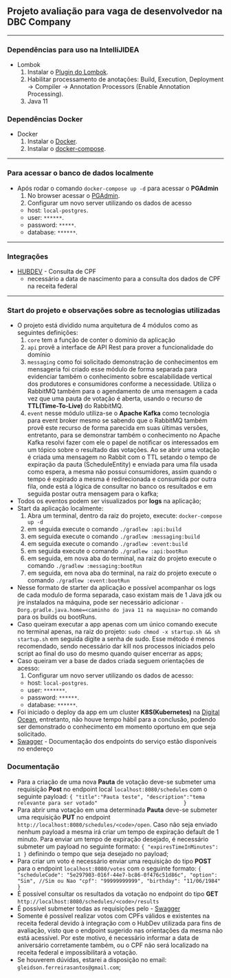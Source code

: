 ## Projeto avaliação para vaga de desenvolvedor na DBC Company

---
### Dependências para uso na IntelliJIDEA
- Lombok
    1) Instalar o [Plugin do Lombok](https://projectlombok.org/).
    2) Habilitar processamento de anotações: Build, Execution, Deployment -> Compiler -> Annotation Processors (Enable Annotation Processing).
    3) Java 11
### Dependências Docker
- Docker
    1) Instalar o [Docker](https://docs.docker.com/get-docker/).
    2) Instalar o [docker-compose](https://docs.docker.com/compose/install/).
---
### Para acessar o banco de dados localmente
- Após rodar o comando `docker-compose up -d` para acessar o **PGAdmin**
    1) No browser acessar o [PGAdmin](http://localhost:16543).
    2) Configurar um novo server utilizando os dados de acesso
     - host: `local-postgres`.
     - user: `******`.
     - password: `*****`.
     - database: `******`.
---
### Integrações
- [HUBDEV](https://www.hubdodesenvolvedor.com.br/ "HUBDEV") - Consulta de CPF
    - necessário a data de nascimento para a consulta dos dados de CPF na receita federal
---
### Start do projeto e observações sobre as tecnologias utilizadas
- O projeto está dividido numa arquitetura de 4 módulos como as seguintes definições:
    1) `core` tem a função de conter o domínio da aplicação  
    2) `api` provê a interface de API Rest para prover a funcionalidade do domínio  
    3) `messaging` como foi solicitado demonstração de conhecimentos em mensageria foi criado esse módulo 
    de forma separada para evidenciar também o conhecimento sobre escalabilidade vertical dos produtores e 
    consumidores conforme a necessidade. 
        Utiliza o RabbitMQ também para o agendamento de uma mensagem a cada vez que uma pauta de votação é aberta,
    usando o recurso de **TTL(Time-To-Live)** do RabbitMQ.    
    4) `event` nesse módulo utiliza-se o **Apache Kafka** como tecnologia para event broker mesmo se sabendo que o RabbitMQ 
    também provê este recurso de forma parecida em suas últimas versões, entretanto, para se demonstrar também o 
    conhecimento no Apache Kafka resolvi fazer com ele o papel de notificar os interessados em um tópico sobre o
    resultado das votações. Ao se abrir uma votação é criada uma mensagem no Rabbit com o TTL setando o tempo de expiração 
    da pauta (ScheduleEntity) e enviada para uma fila usada como espera, a mesma não possui consumidores, assim quando
     o tempo é expirado a mesma é redirecionada e consumida por outra fila, onde está a lógica de consultar no banco os 
     resultados e em seguida postar outra mensagem para o kafka;
- Todos os eventos podem ser visualizados por **logs** na aplicação;    
- Start da aplicação localmente:
    1) Abra um terminal, dentro da raiz do projeto, execute: `docker-compose up -d`
    2) em seguida execute o comando `./gradlew :api:build`
    3) em seguida execute o comando `./gradlew :messaging:build`
    4) em seguida execute o comando `./gradlew :event:build`
    2) em seguida execute o comando `./gradlew :api:bootRun`
    3) em seguida, em nova aba do terminal, na raiz do projeto execute o comando `./gradlew :messaging:bootRun`
    4) em seguida, em nova aba do terminal, na raiz do projeto execute o comando `./gradlew :event:bootRun`
- Nesse formato de starter da aplicação e possível acompanhar os logs de cada modulo de forma separada, caso existam mais de 1 Java jdk ou jre instalados na máquina, pode ser necessário adicionar `-Dorg.gradle.java.home=<caminho do java 11 na maquina>` no comando para os builds ou bootRuns.
- Caso queiram executar a app apenas com um único comando execute no terminal apenas, na raiz do projeto:
 `sudo chmod -x startup.sh && sh startup.sh` em seguida digite a senha de sudo. Esse método é menos recomendado,
 sendo necessário dar kill nos processos iniciados pelo script ao final do uso do mesmo quando quiser encerrar as apps; 
- Caso queiram ver a base de dados criada seguem orientações de acesso:
    1) Configurar um novo server utilizando os dados de acesso:
     - host: `local-postgres`.
     - user: `*******`.
     - password: `******`.
     - database: `******`.
- Foi iniciado o deploy da app em um cluster **K8S(Kubernetes)** na [Digital Ocean](https://www.digitalocean.com/ "Digital Ocean"), 
  entretanto, não houve tempo hábil para a conclusão, podendo ser demonstrado o conhecimento em momento oportuno em que 
  seja solicitado.
- [Swagger](http://localhost:8080/swagger-ui.html "Swagger") - Documentação dos endpoints do serviço estão disponíveis no endereço

### Documentação
- Para a criação de uma nova **Pauta** de votação deve-se submeter uma requisição **Post**
  no endpoint local `localhost:8080/schedules` com o seguinte payload: `{
                               "title":"Pauta teste",
                               "description":"tema relevante para ser votado"                           
                           }` 
- Para abrir uma votação em uma determinada **Pauta** deve-se submeter uma requisição **PUT**
  no endpoint `http://localhost:8080/schedules/<code>/open`. Caso não seja enviado nenhum payload a mesma irá criar um
  tempo de expiração default de 1 minuto. Para enviar um tempo de expiração desejado, é necessário submeter um payload
  no seguinte formato: `{
                          "expiresTimeInMinutes": 1
                        }`
  definindo o tempo que seja desejado no payload;
- Para criar um voto é necessário enviar uma requisição do tipo **POST** para o endpoint `localhost:8080/votes` com o 
  seguinte formato:
     `{
       "scheduleCode": "5e297903-016f-44e7-bc86-0f476c51d86c",
       "option": "Sim", //Sim ou Nao
       "cpf": "99999999999",
       "birthday": "11/06/1984"  
   }`
- É possível consultar os resultados da votação no endpoint do tipo **GET** `http://localhost:8080/schedules/<code>/results`
- É possível submeter todas as requisições pelo - [Swagger](http://localhost:8080/swagger-ui.html "Swagger") 
- Somente é possível realizar votos com CPFs válidos e existentes na receita federal devido à integração com o HubDev 
  utilizada para fins de avaliação, visto que o endpoint sugerido nas orientações da mesma não está acessível. Por 
  este motivo, é necessário informar a data de aniversário corretamente também, ou o CPF não será localizado na receita federal
  e impossibilitará a votação.
- Se houverem dúvidas, estarei a disposição no email: `gleidson.ferreirasantos@gmail.com`;
